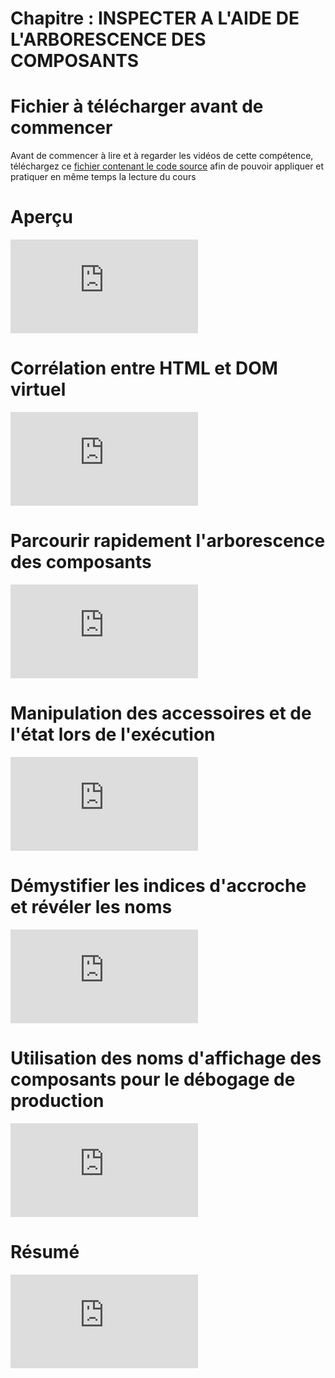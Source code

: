 # Chapitre : INSPECTER A L'AIDE DE L'ARBORESCENCE DES COMPOSANTS


# Fichier à télécharger avant de commencer

Avant de commencer à lire et à regarder les vidéos de cette compétence, téléchargez ce [fichier contenant le code source](https://drive.google.com/drive/folders/1Du4r9SOZuOQrN2nNK0ImloYS0JLZCw-r?usp=drive_link) afin de pouvoir appliquer et pratiquer en même temps la lecture du cours

# Aperçu

<iframe allowfullscreen="true" frameborder="0" src="https://www.youtube.com/embed/VHjXGitmAV8"></iframe>

# Corrélation entre HTML et DOM virtuel

<iframe allowfullscreen="true" frameborder="0" src="https://www.youtube.com/embed/yGLc6LMDYg8"></iframe>

# Parcourir rapidement l'arborescence des composants

<iframe allowfullscreen="true" frameborder="0" src="https://www.youtube.com/embed/szL-FyPb6-k"></iframe>

# Manipulation des accessoires et de l'état lors de l'exécution

<iframe allowfullscreen="true" frameborder="0" src="https://www.youtube.com/embed/s_ANAIeVKgo"></iframe>

# Démystifier les indices d'accroche et révéler les noms

<iframe allowfullscreen="true" frameborder="0" src="https://www.youtube.com/embed/X8vQO7PjKRE"></iframe>

# Utilisation des noms d'affichage des composants pour le débogage de production

<iframe allowfullscreen="true" frameborder="0" src="https://www.youtube.com/embed/mGCsD3F2g4Y"></iframe>

# Résumé

<iframe allowfullscreen="true" frameborder="0" src="https://www.youtube.com/embed/JXBWBXcxn-s"></iframe>
